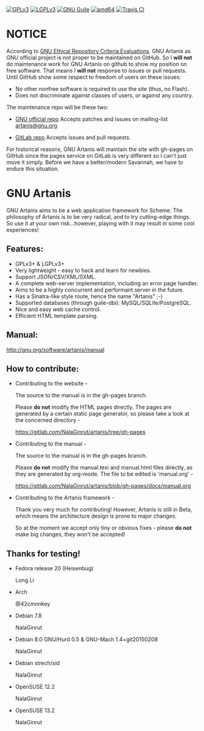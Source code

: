 [![GPLv3](https://img.shields.io/badge/License-GPLv3-blue.svg)](https://www.gnu.org/copyleft/gpl.html)
[![LGPLv3](https://img.shields.io/badge/License-LGPLv3-blue.svg)](https://www.gnu.org/copyleft/lgpl.html)
[![GNU Guile](https://img.shields.io/badge/Guile-2.1.3-yellow.png)](https://www.gnu.org/s/guile/)
[![amd64](http://img.shields.io/badge/architecture-amd64-lightgrey.png)](https://en.wikipedia.org/wiki/X86-64)
[![Travis CI](https://travis-ci.org/NalaGinrut/artanis.svg)](https://travis-ci.org/NalaGinrut/artanis)

NOTICE
=========
According to [GNU Ethical Repository Criteria Evaluations](https://www.gnu.org/software/repo-criteria-evaluation.html). GNU Artanis as GNU official project is not proper to be maintained on GitHub.
So I **will not** do maintenance work for GNU Artanis on github to show my position on free software.
That means I **will not** response to issues or pull requests. Until GitHub show some respect to freedom of users on these issues:
* No other nonfree software is required to use the site (thus, no Flash). 
* Does not discriminate against classes of users, or against any country.

The maintenance repo will be these two:
* [GNU official repo](http://git.savannah.gnu.org/cgit/artanis.git/)
   Accepts patches and issues on mailing-list artanis@gnu.org

* [GitLab repo](https://gitlab.com/NalaGinrut/artanis)
   Accepts issues and pull requests.

For historical reasons, GNU Artanis will maintain the site with gh-pages on GitHub since the pages service on GitLab is very different so I can't just move it simply.
Before we have a better/modern Savannah, we have to endure this situation.

GNU Artanis
=========

GNU Artanis aims to be a web application framework for Scheme.
The philosophy of Artanis is to be very radical, and to try
cutting-edge things.
So use it at your own risk...however, playing with it may result in
some cool experiences!

## Features:

* GPLv3+ & LGPLv3+
* Very lightweight - easy to hack and learn for newbies.
* Support JSON/CSV/XML/SXML.
* A complete web-server implementation, including an error page handler.
* Aims to be a highly concurrent and performant server in the future.
* Has a Sinatra-like style route, hence the name "Artanis" ;-)
* Supported databases (through guile-dbi): MySQL/SQLite/PostgreSQL.
* Nice and easy web cache control.
* Efficient HTML template parsing.

## Manual:
http://gnu.org/software/artanis/manual

## How to contribute:

* Contributing to the website -

  The source to the manual is in the gh-pages branch.

  Please **do not** modify the HTML pages directly. The pages are generated by a certain static page generator, so please take a look at the concerned directory -

  https://gitlab.com/NalaGinrut/artanis/tree/gh-pages

* Contributing to the manual -

  The source to the manual is in the gh-pages branch.

  Please **do not** modify the manual.texi and manual.html files directly, as they are generated by org-mode. The file to be edited is 'manual.org' -

  https://gitlab.com/NalaGinrut/artanis/blob/gh-pages/docs/manual.org

* Contributing to the Artanis framework -

  Thank you very much for contributing! However, Artanis is still in Beta, which means the architecture design is prone to major changes.

  So at the moment we accept only tiny or obvious fixes - please **do not** make big changes, they won't be accepted!

## Thanks for testing!
* Fedora release 20 (Heisenbug)

  Long Li <atommann AT gmail.com>

* Arch

  @42cmonkey

* Debian 7.8

  NalaGinrut

* Debian 8.0 GNU/Hurd 0.5 & GNU-Mach 1.4+git20150208

  NalaGinrut

* Debian strech/sid
  
  NalaGinrut

* OpenSUSE 12.2

  NalaGinrut

* OpenSUSE 13.2
  
  NalaGinrut
